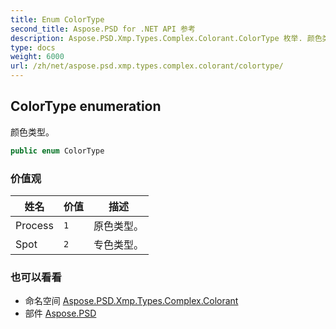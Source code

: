 ```yaml
---
title: Enum ColorType
second_title: Aspose.PSD for .NET API 参考
description: Aspose.PSD.Xmp.Types.Complex.Colorant.ColorType 枚举. 颜色类型
type: docs
weight: 6000
url: /zh/net/aspose.psd.xmp.types.complex.colorant/colortype/
---
```

## ColorType enumeration

颜色类型。

```csharp
public enum ColorType
```

### 价值观

| 姓名 | 价值 | 描述 |
| --- | --- | --- |
| Process | `1` | 原色类型。 |
| Spot | `2` | 专色类型。 |

### 也可以看看

* 命名空间 [Aspose.PSD.Xmp.Types.Complex.Colorant](../../aspose.psd.xmp.types.complex.colorant/)
* 部件 [Aspose.PSD](../../)


